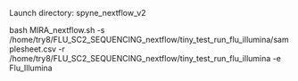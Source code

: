 Launch directory: spyne_nextflow_v2

bash MIRA_nextflow.sh -s /home/try8/FLU_SC2_SEQUENCING_nextflow/tiny_test_run_flu_illumina/samplesheet.csv -r /home/try8/FLU_SC2_SEQUENCING_nextflow/tiny_test_run_flu_illumina -e Flu_Illumina
